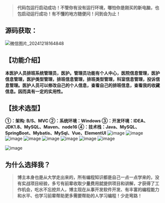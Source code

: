 > **代码包运行启动成功！不管你有没有运行环境，哪怕你是刚买的新电脑，也包启动运行成功！有不懂的地方随便问！问到会为止！**
## 源码获取：

![微信图片_20241218164848](https://github.com/user-attachments/assets/f24e78bf-e15e-41b1-acb5-6bf9d49e1c78)


## 【功能介绍】
**本医护人员排班系统管理员，医护。管理员功能有个人中心，医院信息管理，医护信息管理，医护类型管理，排班信息管理，排班类型管理，科室信息管理，投诉信息管理。医护人员可以修改自己的个人信息，查看自己的排班信息，查看我的收藏信息。因而具有一定的实用性。**

## 【技术选型】
**①：架构: B/S、MVC
②：系统环境：Windows
③：开发环境：IDEA、JDK1.8、MySQL、Maven、node16
④：技术栈：Java、MySQL、SpringBoot、Mybatis、MySql、Vue、ElementUI**
![image](https://github.com/user-attachments/assets/db98b3e8-558c-4d0c-af16-b62bf944f96a)
![image](https://github.com/user-attachments/assets/ff74bbd8-bb01-445c-bcc4-2181eec8cbb1)
![image](https://github.com/user-attachments/assets/558bd223-1fc7-4dcd-a86a-cb0d61fedf6b)
![image](https://github.com/user-attachments/assets/1f6ff91c-68b5-4341-951b-077e4cfe0322)
![image](https://github.com/user-attachments/assets/d99479b9-0942-4d23-bc68-559db4dfabf7)
![image](https://github.com/user-attachments/assets/aeb60047-d208-4363-a857-ca1b216f26c5)
![image](https://github.com/user-attachments/assets/07663913-d960-4413-a85d-929083d5834f)
![image](https://github.com/user-attachments/assets/18482830-113f-4f72-8296-05d66f5d4ab5)

![image](https://github.com/user-attachments/assets/83954fcd-bf79-4660-b49e-5fa6074dc85e)

## 为什么选择我？

> **博主本身也是从大学走出来的，所有编程知识都是自己一点一点学来的，没有实战项目经验，多亏有前辈收取少量费用就提供项目和讲解，才获得了工作机会，吃水不忘挖井人，博主现在从事开发软件开发、有丰富的编程能力和水平、也学习前辈帮助更多需要帮助的人学习编程！少走弯路！**



